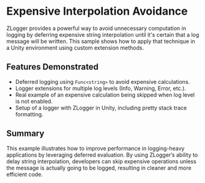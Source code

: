 # Expensive Interpolation Avoidance

ZLogger provides a powerful way to avoid unnecessary computation in logging by deferring expensive string interpolation until it's certain that a log message will be written. This sample shows how to apply that technique in a Unity environment using custom extension methods.

## Features Demonstrated

- Deferred logging using `Func<string>` to avoid expensive calculations.
- Logger extensions for multiple log levels (Info, Warning, Error, etc.).
- Real example of an expensive calculation being skipped when log level is not enabled.
- Setup of a logger with ZLogger in Unity, including pretty stack trace formatting.

## Summary

This example illustrates how to improve performance in logging-heavy applications by leveraging deferred evaluation. By using ZLogger’s ability to delay string interpolation, developers can skip expensive operations unless the message is actually going to be logged, resulting in cleaner and more efficient code.
